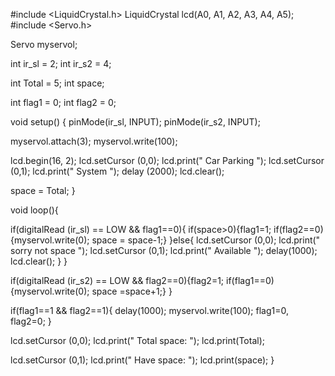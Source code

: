 #include <LiquidCrystal.h>
LiquidCrystal lcd(A0, A1, A2, A3, A4, A5);
#include <Servo.h>

Servo myservol;

int ir_sl = 2;
int ir_s2 = 4;

int Total = 5;
int space;

int flag1 = 0;
int flag2 = 0;

void setup() {
pinMode(ir_sl, INPUT);
pinMode(ir_s2, INPUT);

myservol.attach(3);
myservol.write(100);

lcd.begin(16, 2);
lcd.setCursor (0,0);
lcd.print(" Car Parking ");
lcd.setCursor (0,1);
lcd.print(" System ");
delay (2000);
lcd.clear();

space = Total;
}

void loop(){

if(digitalRead (ir_sl) == LOW && flag1==0){
if(space>0){flag1=1;
if(flag2==0){myservol.write(0); space = space-1;}
}else{
lcd.setCursor (0,0);
lcd.print(" sorry not space ");
lcd.setCursor (0,1);
lcd.print(" Available ");
delay(1000);
lcd.clear();
}
}


if(digitalRead (ir_s2) == LOW && flag2==0){flag2=1;
if(flag1==0){myservol.write(0); space =space+1;}
}

if(flag1==1 && flag2==1){
 delay(1000);
myservol.write(100);
flag1=0, flag2=0;
}

lcd.setCursor (0,0);
lcd.print(" Total space: ");
lcd.print(Total);

lcd.setCursor (0,1);
lcd.print(" Have space: ");
lcd.print(space);
}